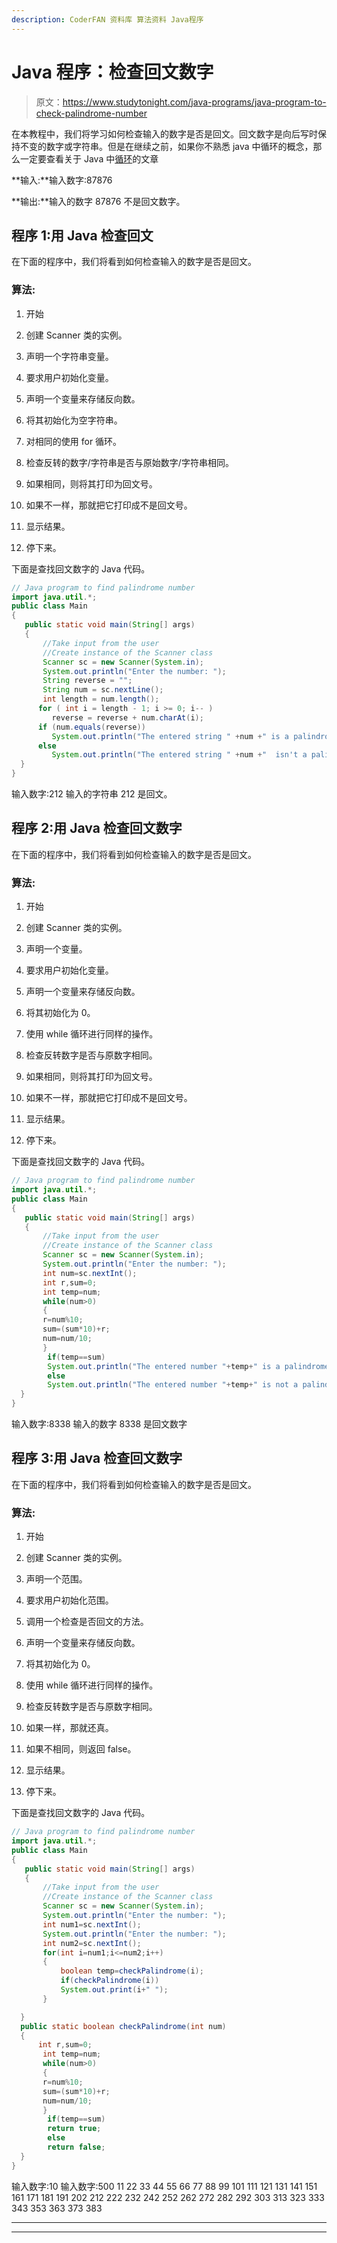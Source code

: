 ```yaml
---
description: CoderFAN 资料库 算法资料 Java程序
---
```


# Java 程序：检查回文数字

> 原文：<https://www.studytonight.com/java-programs/java-program-to-check-palindrome-number>

在本教程中，我们将学习如何检查输入的数字是否是回文。回文数字是向后写时保持不变的数字或字符串。但是在继续之前，如果你不熟悉 java 中循环的概念，那么一定要查看关于 Java 中[循环](https://www.studytonight.com/java/loops-in-java.php)的文章

**输入:**输入数字:87876

**输出:**输入的数字 87876 不是回文数字。

## 程序 1:用 Java 检查回文

在下面的程序中，我们将看到如何检查输入的数字是否是回文。

### 算法:

1.  开始

2.  创建 Scanner 类的实例。

3.  声明一个字符串变量。

4.  要求用户初始化变量。

5.  声明一个变量来存储反向数。

6.  将其初始化为空字符串。

7.  对相同的使用 for 循环。

8.  检查反转的数字/字符串是否与原始数字/字符串相同。

9.  如果相同，则将其打印为回文号。

10.  如果不一样，那就把它打印成不是回文号。

11.  显示结果。

12.  停下来。

下面是查找回文数字的 Java 代码。

```java
// Java program to find palindrome number
import java.util.*;
public class Main 
{  
   public static void main(String[] args) 
   {  
       //Take input from the user
       //Create instance of the Scanner class
       Scanner sc = new Scanner(System.in);  
       System.out.println("Enter the number: ");  
       String reverse = ""; 
       String num = sc.nextLine(); 
       int length = num.length();   
      for ( int i = length - 1; i >= 0; i-- )  
         reverse = reverse + num.charAt(i);  
      if (num.equals(reverse))  
         System.out.println("The entered string " +num +" is a palindrome.");  
      else  
         System.out.println("The entered string " +num +"  isn't a palindrome.");     
  }
} 
```

输入数字:212
输入的字符串 212 是回文。

## 程序 2:用 Java 检查回文数字

在下面的程序中，我们将看到如何检查输入的数字是否是回文。

### 算法:

1.  开始

2.  创建 Scanner 类的实例。

3.  声明一个变量。

4.  要求用户初始化变量。

5.  声明一个变量来存储反向数。

6.  将其初始化为 0。

7.  使用 while 循环进行同样的操作。

8.  检查反转数字是否与原数字相同。

9.  如果相同，则将其打印为回文号。

10.  如果不一样，那就把它打印成不是回文号。

11.  显示结果。

12.  停下来。

下面是查找回文数字的 Java 代码。

```java
// Java program to find palindrome number
import java.util.*;
public class Main 
{  
   public static void main(String[] args) 
   {  
       //Take input from the user
       //Create instance of the Scanner class
       Scanner sc = new Scanner(System.in);  
       System.out.println("Enter the number: ");  
       int num=sc.nextInt();
       int r,sum=0;
       int temp=num;    
       while(num>0)
       {    
       r=num%10;    
       sum=(sum*10)+r;    
       num=num/10;    
       }    
        if(temp==sum)    
        System.out.println("The entered number "+temp+" is a palindrome number ");    
        else    
        System.out.println("The entered number "+temp+" is not a palindrome");    
  }  
} 
```

输入数字:8338
输入的数字 8338 是回文数字

## 程序 3:用 Java 检查回文数字

在下面的程序中，我们将看到如何检查输入的数字是否是回文。

### 算法:

1.  开始

2.  创建 Scanner 类的实例。

3.  声明一个范围。

4.  要求用户初始化范围。

5.  调用一个检查是否回文的方法。

6.  声明一个变量来存储反向数。

7.  将其初始化为 0。

8.  使用 while 循环进行同样的操作。

9.  检查反转数字是否与原数字相同。

10.  如果一样，那就还真。

11.  如果不相同，则返回 false。

12.  显示结果。

13.  停下来。

下面是查找回文数字的 Java 代码。

```java
// Java program to find palindrome number
import java.util.*;
public class Main 
{  
   public static void main(String[] args) 
   {  
       //Take input from the user
       //Create instance of the Scanner class
       Scanner sc = new Scanner(System.in);  
       System.out.println("Enter the number: ");  
       int num1=sc.nextInt();
       System.out.println("Enter the number: ");  
       int num2=sc.nextInt();
       for(int i=num1;i<=num2;i++)
       {
           boolean temp=checkPalindrome(i);
           if(checkPalindrome(i))
           System.out.print(i+" ");
       }

  }
  public static boolean checkPalindrome(int num)
  {
      int r,sum=0;
       int temp=num;    
       while(num>0)
       {    
       r=num%10;    
       sum=(sum*10)+r;    
       num=num/10;    
       }    
        if(temp==sum)    
        return true;  
        else    
        return false;
  } 
} 
```

输入数字:10
输入数字:500
11 22 33 44 55 66 77 88 99 101 111 121 131 141 151 161 171 181 191 202 212 222 232 242 252 262 272 282 292 303 313 323 333 343 353 363 373 383

* * *

* * *